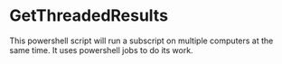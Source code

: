 ﻿# GetThreadedResults

This powershell script will run a subscript on multiple computers at the same time.
It uses powershell jobs to do its work.
